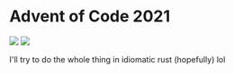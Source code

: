 # Advent of Code 2021

![](https://img.shields.io/badge/stars%20⭐-12-yellow)
![](https://img.shields.io/badge/days%20completed-6-red)

I'll try to do the whole thing in idiomatic rust (hopefully) lol